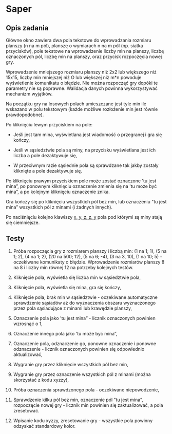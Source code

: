 # Saper

## Opis zadania

Główne okno zawiera dwa pola tekstowe do wprowadzania rozmiaru planszy (n na m
pól), planszę o wymiarach n na m pól (np. siatka przycisków), pole tekstowe na
wprowadzenie liczby min na planszy, liczbę oznaczonych pól, liczbę min na planszy,
oraz przycisk rozpoczęcia nowej gry.

Wprowadzenie mniejszego rozmiaru planszy niż 2x2 lub większego niż 15x15, liczby
min mniejszej niż O lub większej niż m\*n powoduje wyświetlenie komunikatu o
błędzie. Nie można rozpocząć gry dopóki te parametry nie są poprawne. Walidacja
danych powinna wykorzystywać mechanizm wyjątków.

Na początku gry na losowych polach umieszczane jest tyle min ile wskazano w polu
tekstowym (każde możliwe rozłożenie min jest równie prawdopodobne).

Po kliknięciu lewym przyciskiem na pole:

- Jeśli jest tam mina, wyświetlana jest wiadomość o przegranej i gra się
kończy,

- Jeśli w sąsiedztwie pola są miny, na przycisku wyświetlana jest ich liczba a
pole dezaktywuje się,

- W przeciwnym razie sąsiednie pola są sprawdzane tak jakby zostały kliknięte
a pole dezaktywuje się.

Po kliknięciu prawym przyciskiem pole może zostać oznaczone 'tu jest mina”, po
ponownym kliknięciu oznaczenie zmienia się na 'tu może być mina”, a po kolejnym
kliknięciu oznaczenie znika.

Gra kończy się po kliknięciu wszystkich pól bez min, lub oznaczeniu "tu jest mina”
wszystkich pól z minami (i żadnych innych).

Po naciśnięciu kolejno klawiszy [x, y, z, z, y](https://en.wikipedia.org/wiki/Xyzzy_(computing)#Other_computer_games_and_media) pola pod którymi są miny stają się ciemniejsze.

## Testy

1. Próba rozpoczęcia gry z rozmiarem planszy i liczbą min: (1 na 1; 1), (5 na 1; 2), (4 na
1; 2), (20 na 500; 12), (5 na 6; -4), (3 na 3, 10), (1 na 10; 5) - oczekiwane komunikaty
o błędzie. Wprowadzenie rozmiarów planszy 8 na 8 i liczby min równej 12 na
potrzeby kolejnych testów.

2. Kliknięcie pola, wyświetla się liczba min w sąsiedztwie pola,

3. Kliknięcie pola, wyświetla się mina, gra się kończy,

4. Kliknięcie pola, brak min w sąsiedztwie - oczekiwane automatyczne
sprawdzenie sąsiadów aż do wyznaczenia obszaru wyznaczonego przez pola
sąsiadujące z minami lub krawędzie planszy,

5. Oznaczenie pola jako 'tu jest mina” - licznik oznaczonych powinien wzrosnąć o 1,

6. Oznaczenie innego pola jako 'tu może być mina”,

7. Oznaczenie pola, odznaczenie go, ponowne oznaczenie i ponowne odznaczenie
\- licznik oznaczonych powinien się odpowiednio aktualizować,

8. Wygranie gry przez kliknięcie wszystkich pól bez min,

9. Wygranie gry przez oznaczenie wszystkich pól z minami (można skorzystać z
kodu xyzzy),

10. Próba oznaczenia sprawdzonego pola - oczekiwane niepowodzenie,

11. Sprawdzenie kilku pól bez min, oznaczenie pól "tu jest mina”, rozpoczęcie nowej gry -
licznik min powinien się zaktualizować, a pola zresetować.

12. Wpisanie kodu xyzzy, zresetowanie gry - wszystkie pola powinny odzyskać
standardowy kolor.
